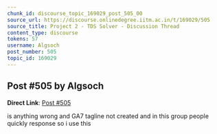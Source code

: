 ```yaml
---
chunk_id: discourse_topic_169029_post_505_00
source_url: https://discourse.onlinedegree.iitm.ac.in/t/169029/505
source_title: Project 2 - TDS Solver - Discussion Thread
content_type: discourse
tokens: 57
username: Algsoch
post_number: 505
topic_id: 169029
---
```


## Post #505 by Algsoch

**Direct Link**: [Post #505](https://discourse.onlinedegree.iitm.ac.in/t/169029/505)

is anything wrong and GA7 tagline not created and in this group people quickly response so i use this
